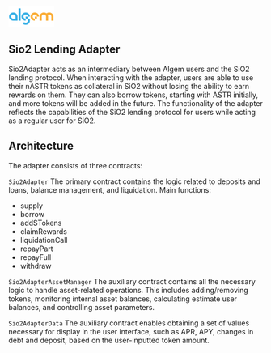 ![Algem](https://github.com/azhlbn/LendingAdapter/blob/main/header_algem_logo.png)


## Sio2 Lending Adapter

Sio2Adapter acts as an intermediary between Algem users and the SiO2 lending protocol. When interacting with the adapter, users are able to use their nASTR tokens as collateral in SiO2 without losing the ability to earn rewards on them. They can also borrow tokens, starting with ASTR initially, and more tokens will be added in the future. The functionality of the adapter reflects the capabilities of the SiO2 lending protocol for users while acting as a regular user for SiO2.

## Architecture

The adapter consists of three contracts:

`Sio2Adapter`
The primary contract contains the logic related to deposits and loans, balance management, and liquidation.
Main functions:
- supply
- borrow
- addSTokens
- claimRewards
- liquidationCall
- repayPart
- repayFull
- withdraw

`Sio2AdapterAssetManager`
The auxiliary contract contains all the necessary logic to handle asset-related operations. This includes adding/removing tokens, monitoring internal asset balances, calculating estimate user balances, and controlling asset parameters.

`Sio2AdapterData`
The auxiliary contract enables obtaining a set of values necessary for display in the user interface, such as APR, APY, changes in debt and deposit, based on the user-inputted token amount.